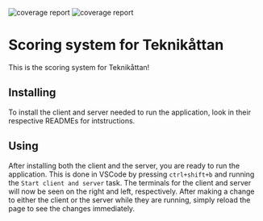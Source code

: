 ![coverage report](https://gitlab.liu.se/tddd96-grupp11/teknikattan-scoring-system/badges/dev/coverage.svg?job=client:test&key_text=Client+Coverage&key_width=110)
![coverage report](https://gitlab.liu.se/tddd96-grupp11/teknikattan-scoring-system/badges/dev/coverage.svg?job=server:test&key_text=Server+Coverage&key_width=115)

# Scoring system for Teknikåttan

This is the scoring system for Teknikåttan!

## Installing

To install the client and server needed to run the application, look in their respective READMEs for intstructions.

## Using

After installing both the client and the server, you are ready to run the application.
This is done in VSCode by pressing `ctrl+shift+b` and running the `Start client and server` task.
The terminals for the client and server will now be seen on the right and left, respectively.
After making a change to either the client or the server while they are running, simply reload the page to see the changes immediately.
